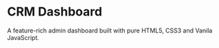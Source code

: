 # CRM Dashboard

A feature-rich admin dashboard built with pure HTML5, CSS3 and Vanila JavaScript.


